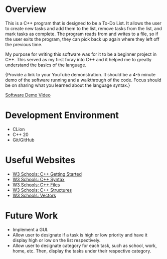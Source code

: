 # Overview

This is a C++ program that is designed to be a To-Do List. It allows the user to create new tasks and add them to the list, remove tasks from the list, and mark tasks as complete. The program reads from and writes to a file, so if the user exits the program, they can pick back up again where they left off the previous time. 

My purpose for writing this software was for it to be a beginner project in C++. This served as my first foray into C++ and it helped me to greatly understand the basics of the language.

{Provide a link to your YouTube demonstration. It should be a 4-5 minute demo of the software running and a walkthrough of the code. Focus should be on sharing what you learned about the language syntax.}

[Software Demo Video](http://youtube.link.goes.here)

# Development Environment

* CLion
* C++ 20
* Git/GitHub

# Useful Websites

- [W3 Schools: C++ Getting Started](https://www.w3schools.com/cpp/cpp_getstarted.asp)
- [W3 Schools: C++ Syntax](https://www.w3schools.com/cpp/cpp_syntax.asp)
- [W3 Schools: C++ Files](https://www.w3schools.com/cpp/cpp_files.asp)
- [W3 Schools: C++ Structures](https://www.w3schools.com/cpp/cpp_structs.asp)
- [W3 Schools: Vectors](https://www.w3schools.com/cpp/cpp_vectors.asp)

# Future Work

- Implement a GUI.
- Allow user to designate if a task is high or low priority and have it display high or low on the list respectively.
- Allow user to designate category for each task, such as school, work, home, etc. Then, display the tasks under their respective category.
